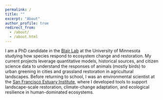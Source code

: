 ```yaml
---
permalink: /
title: ""
excerpt: "About"
author_profile: true
redirect_from: 
  - /about/
  - /about.html
---
```


I am a PhD candidate in the [Blair Lab](https://sites.google.com/umn.edu/blairlab/home) at the University of Minnesota studying how species respond to ecosystem change and restoration. My current projects leverage quantitative models, historical sources, and citizen science data to understand the responses of animals (mostly birds) to urban greening in cities and grassland restoration in agricultural landscapes. Before returning to school, I was an environmental scientist at the [San Francisco Estuary Institute](https://sfei.org), where I developed tools to support landscape-scale restoration, climate-change adaptation, and ecological resilience in human-dominated ecosystems.
